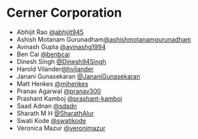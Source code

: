 # Cerner Corporation

- Abhijit Rao [@abhijit945]
- Ashish Motanam Gurunadham[@ashishmotanamgurunadham]
- Avinash Gupta [@avinashg1994]
- Ben Cai [@benbcai]
- Dinesh Singh [@Dinesh94Singh]
- Harold Vilander[@hvilander]
- Janani Gunasekaran [@JananiGunasekaran]
- Matt Henkes [@mjhenkes]
- Pranav Agarwal [@pranav300]
- Prashant Kamboj [@prashant-kamboj]
- Saad Adnan [@sdadn]
- Sharath M H [@SharathAlur]
- Swati Kode [@swatikode]
- Veronica Mazur [@veronimazur]

[@ashishmotanamgurunadham]: https://github.com/AshishMotanamGurunadham
[@abhijit945]: https://github.com/abhijit945
[@avinashg1994]: https://github.com/avinashg1994
[@benbcai]: https://github.com/benbcai
[@dinesh94singh]: https://github.com/Dinesh94Singh
[@hvilander]: https://github.com/hvilander
[@JananiGunasekaran]: https://github.com/JananiGunasekaran
[@mjhenkes]: https://github.com/mjhenkes
[@pranav300]: https://github.com/pranav300
[@prashant-kamboj]: https://github.com/Prashant-Kamboj
[@sdadn]: https://github.com/sdadn
[@sharathalur]: https://github.com/SharathAlur
[@swatikode]: https://github.com/swatikode
[@veronimazur]: https://github.com/veronimazur
